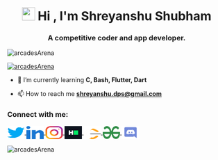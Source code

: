 <!--       -->
<h1 align="center">
    <img src="/assets/01.gif" width="30" height="30">
    Hi , I'm Shreyanshu Shubham
</h1>

<h3 align="center">
    A competitive coder and app developer.
</h3>

<p align="left"> 
    <img src="https://komarev.com/ghpvc/?username=arcadesArena&label=Profile%20views&color=0e75b6&style=flat" alt="arcadesArena" /> 
</p>

<p align="left"> 
    <a href="https://github.com/ryo-ma/github-profile-trophy">
        <img src="https://github-profile-trophy.vercel.app/?username=arcadesArena" alt="arcadesArena" />
    </a>
</p>

- 🌱 I’m currently learning **C, Bash, Flutter, Dart**

- 📫 How to reach me **shreyanshu.dps@gmail.com**

<h3 align="left">Connect with me:</h3>
<p align="left">
    <a href="https://twitter.com/ShreyanshuShub1" target="blank">
        <img align="center" src="/icons/twitter.svg" alt="ShreyanshuShub1" height="30" width="40" />
    </a>
    <a href="https://linkedin.com/in/shreyanshu-shubham-091759212/" target="blank">
        <img align="center" src="/icons/linked-in-alt.svg" alt="shreyanshu-shubham-091759212" height="30" width="40" />
    </a>
    <a href="https://instagram.com/shreyanshu.shubham" target="blank">
        <img align="center" src="/icons/instagram.svg" alt="shreyanshu.shubham" height="30" width="40" />
    </a>
    <a href="https://www.hackerrank.com/shreyanshu_s" target="blank">
        <img align="center" src="/icons/hackerrank.svg" alt="shreyanshu_s" height="30" width="40" />
    </a>
    <a href="https://www.leetcode.com/sShubham" target="blank">
        <img align="center" src="/icons/leet-code.svg" alt="sShubham" height="30" width="40" />
    </a>
    <a href="https://auth.geeksforgeeks.org/user/shreyanshushubham" target="blank">
        <img align="center" src="/icons/geeks-for-geeks.svg" alt="shreyanshushubham" height="30" width="40" />
    </a>
    <a href="https://discord.gg/arcadesArena#1981" target="blank">
        <img align="center" src="/icons/discord.svg" alt="arcadesArena#1981" height="30" width="40" />
    </a>
</p>

<p>
    <img align="center" src="https://github-readme-stats.vercel.app/api/top-langs?username=arcadesArena&show_icons=true&locale=en&layout=compact" alt="arcadesArena" />
</p>
